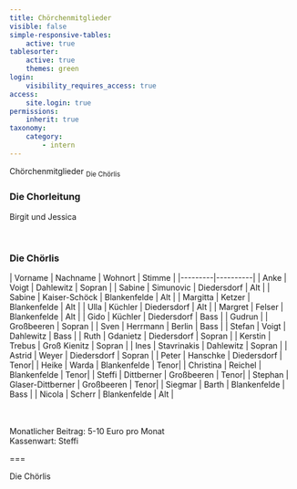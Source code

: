 ```yaml
---
title: Chörchenmitglieder
visible: false
simple-responsive-tables:
    active: true
tablesorter:
    active: true
    themes: green
login:
    visibility_requires_access: true
access:
    site.login: true
permissions:
    inherit: true
taxonomy:
    category:
        - intern
---
```


<span class="h2">Chörchenmitglieder</span> <sub>Die Chörlis</sub>

<h3>Die Chorleitung</h3>
Birgit und Jessica
<p><br/></p>
<h3>Die Chörlis</h3>

| Vorname  | Nachname | Wohnort | Stimme |
|---------|----------|
| Anke | Voigt | Dahlewitz | Sopran |
| Sabine | Simunovic | Diedersdorf | Alt |
| Sabine | Kaiser-Schöck | Blankenfelde | Alt |
| Margitta | Ketzer | Blankenfelde | Alt |
| Ulla | Küchler | Diedersdorf | Alt |
| Margret | Felser | Blankenfelde | Alt |
| Gido | Küchler | Diedersdorf | Bass |
| Gudrun | | Großbeeren | Sopran |
| Sven | Herrmann | Berlin | Bass |
| Stefan | Voigt | Dahlewitz | Bass |
| Ruth | Gdanietz | Diedersdorf | Sopran |
| Kerstin | Trebus | Groß Kienitz | Sopran |
| Ines | Stavrinakis | Dahlewitz | Sopran |
| Astrid | Weyer | Diedersdorf | Sopran |
| Peter | Hanschke | Diedersdorf | Tenor|
| Heike | Warda | Blankenfelde | Tenor|
| Christina | Reichel | Blankenfelde | Tenor|
| Steffi | Dittberner | Großbeeren | Tenor|
| Stephan | Glaser-Dittberner | Großbeeren | Tenor|
| Siegmar | Barth | Blankenfelde | Bass |
| Nicola | Scherr | Blankenfelde | Alt |

</br></br>
Monatlicher Beitrag: 5-10 Euro pro Monat </br>
Kassenwart: Steffi


===

Die Chörlis